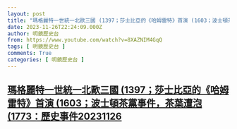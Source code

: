 ```yaml
---
layout: post
title: "瑪格麗特一世統一北歐三國 (1397；莎士比亞的《哈姆雷特》首演 (1603；波士頓茶黨事件，茶葉遭泡 (1773：歷史事件20231126"
date: 2023-11-26T22:24:09.000Z
author: 明鏡歷史台
from: https://www.youtube.com/watch?v=8XAZNIM4GqQ
tags: [ 明鏡歷史台 ]
comments: True
categories: [ 明鏡歷史台 ]
---
```

<!--1701037449000-->
[瑪格麗特一世統一北歐三國 (1397；莎士比亞的《哈姆雷特》首演 (1603；波士頓茶黨事件，茶葉遭泡 (1773：歷史事件20231126](https://www.youtube.com/watch?v=8XAZNIM4GqQ)
------

<div>

</div>
